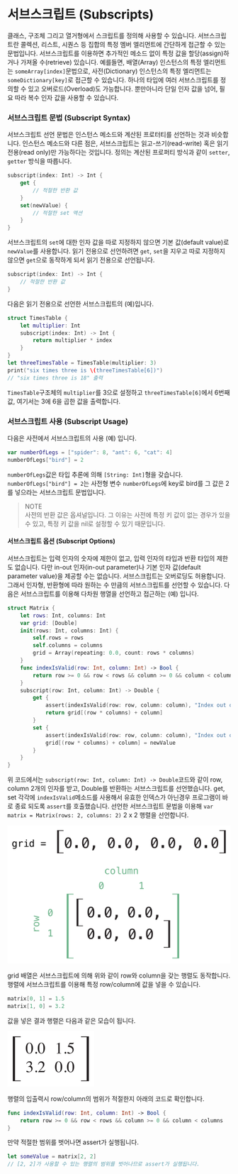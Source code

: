 # 서브스크립트 \(Subscripts\)

클래스, 구조체 그리고 열거형에서 스크립트를 정의해 사용할 수 있습니다. 서브스크립트란 콜렉션, 리스트, 시퀀스 등 집합의 특정 멤버 엘리먼트에 간단하게 접근할 수 있는 문법입니다. 서브스크립트를 이용하면 추가적인 메소드 없이 특정 값을 할당\(assign\)하거나 가져올 수\(retrieve\) 있습니다. 예를들면, 배열\(Array\) 인스턴스의 특정 엘리먼트는 `someArray[index]`문법으로, 사전\(Dictionary\) 인스턴스의 특정 엘리먼트는 `someDictionary[key]`로 접근할 수 있습니다. 하나의 타입에 여러 서브스크립트를 정의할 수 있고 오버로드\(Overload\)도 가능합니다. 뿐만아니라 단일 인자 값을 넘어, 필요 따라 복수 인자 값을 사용할 수 있습니다.

### 서브스크립트 문법 \(Subscript Syntax\)

서브스크립트 선언 문법은 인스턴스 메소드와 계산된 프로터티를 선언하는 것과 비슷합니다. 인스턴스 메소드와 다른 점은, 서브스크립트는 읽고-쓰기\(read-write\) 혹은 읽기 전용\(read only\)만 가능하다는 것입니다. 정의는 계산된 프로퍼티 방식과 같이 `setter`, `getter` 방식을 따릅니다.

```swift
subscript(index: Int) -> Int {
    get {
        // 적절한 반환 값
    }
    set(newValue) {
        // 적절한 set 액션
    }
}
```

서브스크립트의 `set`에 대한 인자 값을 따로 지정하지 않으면 기본 값\(default value\)로 `newValue`를 사용합니다. 읽기 전용으로 선언하려면 `get`, `set`을 지우고 따로 지정하지 않으면 `get`으로 동작하게 되서 읽기 전용으로 선언됩니다.

```swift
subscript(index: Int) -> Int {
    // 적절한 반환 값
}
```

다음은 읽기 전용으로 선언한 서브스크립트의 \(예\)입니다.

```swift
struct TimesTable {
    let multiplier: Int
    subscript(index: Int) -> Int {
        return multiplier * index
    }
}
let threeTimesTable = TimesTable(multiplier: 3)
print("six times three is \(threeTimesTable[6])")
// "six times three is 18" 출력
```

`TimesTable`구조체의 `multiplier`를 3으로 설정하고 `threeTimesTable[6]`에서 6번째 값, 여기서는 3에 6을 곱한 값을 출력합니다.

### 서브스크립트 사용 \(Subscript Usage\)

다음은 사전에서 서브스크립트의 사용 \(예\) 입니다.

```swift
var numberOfLegs = ["spider": 8, "ant": 6, "cat": 4]
numberOfLegs["bird"] = 2
```

`numberOfLegs`값은 타입 추론에 의해 `[String: Int]`형을 갖습니다. `numberOfLegs["bird"] = 2`는 사전형 변수 `numberOfLegs`에 key로 bird를 그 값은 2를 넣으라는 서브스크립트 문법입니다.

> NOTE   
> 사전의 반환 값은 옵셔널입니다. 그 이유는 사전에 특정 키 값이 없는 경우가 있을 수 있고, 특정 키 값을 nil로 설정할 수 있기 때문입니다.

#### 서브스크립트 옵션 \(Subscript Options\)

서브스크립트는 입력 인자의 숫자에 제한이 없고, 입력 인자의 타입과 반환 타입의 제한도 없습니다. 다만 in-out 인자\(in-out parameter\)나 기본 인자 값\(default parameter value\)을 제공할 수는 없습니다. 서브스크립트는 오버로딩도 허용합니다. 그래서 인자형, 반환형에 따라 원하는 수 만큼의 서브스크립트를 선언할 수 있습니다. 다음은 서브스크립트를 이용해 다차원 행열을 선언하고 접근하는 \(예\) 입니다.

```swift
struct Matrix {
    let rows: Int, columns: Int
    var grid: [Double]
    init(rows: Int, columns: Int) {
        self.rows = rows
        self.columns = columns
        grid = Array(repeating: 0.0, count: rows * columns)
    }
    func indexIsValid(row: Int, column: Int) -> Bool {
        return row >= 0 && row < rows && column >= 0 && column < columns
    }
    subscript(row: Int, column: Int) -> Double {
        get {
            assert(indexIsValid(row: row, column: column), "Index out of range")
            return grid[(row * columns) + column]
        }
        set {
            assert(indexIsValid(row: row, column: column), "Index out of range")
            grid[(row * columns) + column] = newValue
        }
    }
}
```

위 코드에서는 `subscript(row: Int, column: Int) -> Double`코드와 같이 row, column 2개의 인자를 받고, Double를 반환하는 서브스크립트를 선언했습니다. get, set 각각에 `indexIsValid`메소드를 사용해서 유효한 인덱스가 아닌경우 프로그램이 바로 종료 되도록 `assert`를 호출했습니다. 선언한 서브스크립트 문법을 이용해 `var matrix = Matrix(rows: 2, columns: 2)` 2 x 2 행렬을 선언합니다. 

![](.gitbook/assets/b59598cb-4e0f-4016-b84e-4a4b9fc868fb.png)

grid 배열은 서브스크립트에 의해 위와 같이 row와 column을 갖는 행렬도 동작합니다. 행렬에 서브스크립트를 이용해 특정 row/column에 값을 넣을 수 있습니다.

```swift
matrix[0, 1] = 1.5
matrix[1, 0] = 3.2
```

값을 넣은 결과 행렬은 다음과 같은 모습이 됩니다. 

![](.gitbook/assets/be27d61e-5730-4155-b132-ed1a14038787.png)

행렬의 입출력시 row/column의 범위가 적절한지 아래의 코드로 확인합니다.

```swift
func indexIsValid(row: Int, column: Int) -> Bool {
    return row >= 0 && row < rows && column >= 0 && column < columns
}
```

만약 적절한 범위를 벗어나면 assert가 실행됩니다.

```swift
let someValue = matrix[2, 2]
// [2, 2]가 사용할 수 있는 행렬의 범위를 벗어나므로 assert가 실행됩니다.
```

